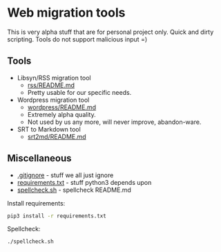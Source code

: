 # Web migration tools

This is very alpha stuff that are for personal project only.
Quick and dirty scripting.
Tools do not support malicious input =)

## Tools

* Libsyn/RSS migration tool
  * [rss/README.md](rss/README.md)
  * Pretty usable for our specific needs.
* Wordpress migration tool
  * [wordpress/README.md](wordpress/README.md)
  * Extremely alpha quality.
  * Not used by us any more, will never improve, abandon-ware.
* SRT to Markdown tool
  * [srt2md/README.md](srt2md/README.md)

## Miscellaneous

* [.gitignore](.gitignore) - stuff we all just ignore
* [requirements.txt](requirements.txt) - stuff python3 depends upon
* [spellcheck.sh](spellcheck.sh) - spellcheck README.md

Install requirements:
``` bash
pip3 install -r requirements.txt
```

Spellcheck:
``` bash
./spellcheck.sh
```
